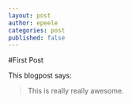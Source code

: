 ```yaml
---
layout: post
author: epeele
categories: post
published: false
---
```



#First Post

This blogpost says:
>This is really 
>really awesome.
